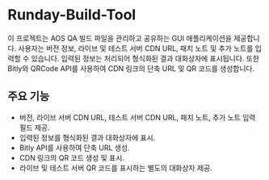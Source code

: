 # Runday-Build-Tool

이 프로젝트는 AOS QA 빌드 파일을 관리하고 공유하는 GUI 애플리케이션을 제공합니다. 사용자는 버전 정보, 라이브 및 테스트 서버 CDN URL, 패치 노트 및 추가 노트를 입력할 수 있습니다. 입력된 정보는 처리되어 형식화된 결과 대화상자에 표시됩니다. 또한 Bitly와 QRCode API를 사용하여 CDN 링크의 단축 URL 및 QR 코드를 생성합니다.

## 주요 기능

- 버전, 라이브 서버 CDN URL, 테스트 서버 CDN URL, 패치 노트, 추가 노트 입력 필드 제공.
- 입력된 정보를 형식화된 결과 대화상자에 표시.
- Bitly API를 사용하여 단축 URL 생성.
- CDN 링크의 QR 코드 생성 및 표시.
- 라이브 및 테스트 서버 QR 코드를 표시하는 별도의 대화상자 제공.
